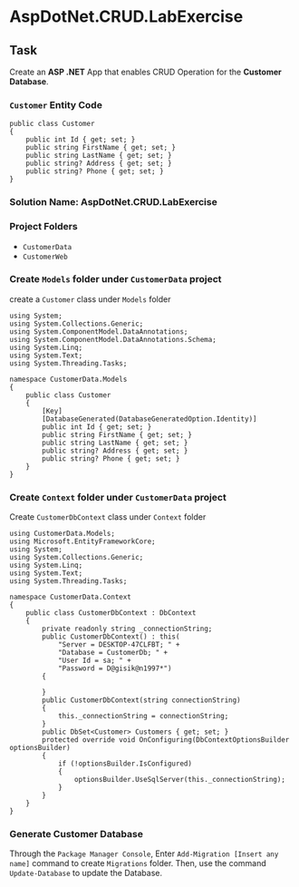 # AspDotNet.CRUD.LabExercise

## Task
Create an **ASP .NET** App that enables CRUD Operation for the **Customer Database**.
### `Customer` Entity Code
```
public class Customer
{
    public int Id { get; set; }
    public string FirstName { get; set; }
    public string LastName { get; set; }
    public string? Address { get; set; }
    public string? Phone { get; set; }
}
```

### Solution Name: AspDotNet.CRUD.LabExercise

### Project Folders
- `CustomerData`
- `CustomerWeb`

### Create `Models` folder under `CustomerData` project
create a `Customer` class under `Models` folder
```
using System;
using System.Collections.Generic;
using System.ComponentModel.DataAnnotations;
using System.ComponentModel.DataAnnotations.Schema;
using System.Linq;
using System.Text;
using System.Threading.Tasks;

namespace CustomerData.Models
{
    public class Customer
    {
        [Key]
        [DatabaseGenerated(DatabaseGeneratedOption.Identity)]
        public int Id { get; set; }
        public string FirstName { get; set; }
        public string LastName { get; set; }
        public string? Address { get; set; }
        public string? Phone { get; set; }
    }
}

```

### Create `Context` folder under `CustomerData` project
Create `CustomerDbContext` class under `Context` folder
```
using CustomerData.Models;
using Microsoft.EntityFrameworkCore;
using System;
using System.Collections.Generic;
using System.Linq;
using System.Text;
using System.Threading.Tasks;

namespace CustomerData.Context
{
    public class CustomerDbContext : DbContext
    {
        private readonly string _connectionString;
        public CustomerDbContext() : this(
            "Server = DESKTOP-47CLFBT; " +
            "Database = CustomerDb; " +
            "User Id = sa; " +
            "Password = D@gisik@n1997*")
        {

        }
        public CustomerDbContext(string connectionString)
        {
            this._connectionString = connectionString;
        }
        public DbSet<Customer> Customers { get; set; }
        protected override void OnConfiguring(DbContextOptionsBuilder optionsBuilder)
        {
            if (!optionsBuilder.IsConfigured)
            {
                optionsBuilder.UseSqlServer(this._connectionString);
            }
        }
    }
}

```

### Generate Customer Database
Through the `Package Manager Console`, Enter `Add-Migration [Insert any name]` command to create `Migrations` folder. Then, use the command `Update-Database` to update the Database.
